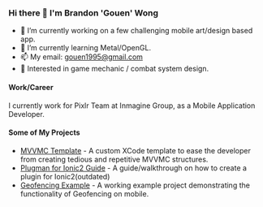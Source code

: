 ### Hi there 👋 I'm Brandon 'Gouen' Wong

- 🔭 I’m currently working on a few challenging mobile art/design based app.
- 🌱 I’m currently learning Metal/OpenGL.
- 📫 My email: gouen1995@gmail.com
- 🤔 Interested in game mechanic / combat system design.

#### Work/Career
I currently work for Pixlr Team at Inmagine Group, as a Mobile Application Developer.

#### Some of My Projects
- [MVVMC Template](https://github.com/gouen95/mvvmc-xctemplate) - A custom XCode template to ease the developer from creating tedious and repetitive MVVMC structures.
- [Plugman for Ionic2 Guide](https://github.com/gouen95/Plugman-ionic2-plugin-config) - A guide/walkthrough on how to create a plugin for Ionic2(outdated)
- [Geofencing Example](https://github.com/gouen95/SlateGeoFencingExample) - A working example project demonstrating the functionality of Geofencing on mobile.

<!--
**gouen95/gouen95** is a ✨ _special_ ✨ repository because its `README.md` (this file) appears on your GitHub profile.

Here are some ideas to get you started:

- 🔭 I’m currently working on ...
- 🌱 I’m currently learning ...
- 👯 I’m looking to collaborate on ...
- 🤔 I’m looking for help with ...
- 💬 Ask me about ...
- 📫 How to reach me: ...
- 😄 Pronouns: ...
- ⚡ Fun fact: ...
-->
